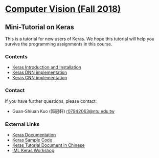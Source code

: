 # [Computer Vision (Fall 2018)](http://media.ee.ntu.edu.tw/courses/cv/18F/)

## Mini-Tutorial on Keras

This is a tutorial for new users of Keras.
We hope this tutorial will help you survive the programming assignments in this course.

### Contents

* [Keras Introduction and Installation](https://github.com/andrewkgs/Keras_Tutorial/blob/master/Keras_Tutorial.pdf)
* [Keras DNN implementation](https://github.com/andrewkgs/Keras_Tutorial/blob/master/DNN.ipynb)
* [Keras CNN implementation](https://github.com/andrewkgs/Keras_Tutorial/blob/master/CNN.ipynb)

### Contact

If you have further questions, please contact:
* Guan-Shiuan Kuo (郭冠軒) r07942063@ntu.edu.tw

### External Links

* [Keras Documentation](https://keras.io/)
* [Keras Sample Code](https://github.com/keras-team/keras/tree/master/examples)
* [Keras Tutorial Document in Chinese](https://fgc.stpi.narl.org.tw/activity/videoDetail/4b1141305d9cd231015d9d03cfd10027)
* [IML Keras Workshop](https://indico.cern.ch/event/595059/contributions/2522193/attachments/1430921/2197986/slides_iml_keras_workshop.pdf)
